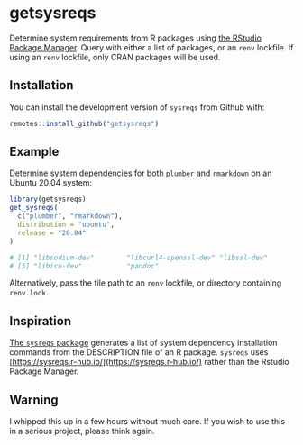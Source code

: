 
# getsysreqs

<!-- badges: start -->
<!-- badges: end -->

Determine system requirements from R packages using [the RStudio Package Manager](https://packagemanager.rstudio.com/__api__/swagger/index.html). Query with either a list of packages, or an `renv` lockfile. If using an `renv`  lockfile, only CRAN packages will be used.

## Installation

You can install the development version of `sysreqs` from Github with:

``` r
remotes::install_github("getsysreqs")
```

## Example

Determine system dependencies for both `plumber` and `rmarkdown` on an Ubuntu 20.04 system:

``` r
library(getsysreqs)
get_sysreqs(
  c("plumber", "rmarkdown"),
  distribution = "ubuntu",
  release = "20.04"
)

# [1] "libsodium-dev"        "libcurl4-openssl-dev" "libssl-dev"           "make"                
# [5] "libicu-dev"           "pandoc" 
```

Alternatively, pass the file path to an `renv` lockfile, or directory containing `renv.lock`.

## Inspiration

[The `sysreqs` package](https://github.com/r-hub/sysreqs) generates a list of system dependency installation commands from the DESCRIPTION file of an R package. `sysreqs` uses [https://sysreqs.r-hub.io/](https://sysreqs.r-hub.io/) rather than the Rstudio Package Manager.

## Warning

I whipped this up in a few hours without much care. If you wish to use this in a serious project, please think again.
